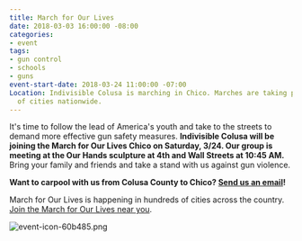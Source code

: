 ```yaml
---
title: March for Our Lives
date: 2018-03-03 16:00:00 -08:00
categories:
- event
tags:
- gun control
- schools
- guns
event-start-date: 2018-03-24 11:00:00 -07:00
Location: Indivisible Colusa is marching in Chico. Marches are taking place in hundreds
  of cities nationwide.
---
```


It's time to follow the lead of America's youth and take to the streets to demand more effective gun safety measures. **Indivisible Colusa will be joining the March for Our Lives Chico on Saturday, 3/24. Our group is meeting at the Our Hands sculpture at 4th and Wall Streets at 10:45 AM.** Bring your family and friends and take a stand with us against gun violence. 

**Want to carpool with us from Colusa County to Chico? [Send us an email](mailto:indivisiblecolusa@gmail.com)!**

March for Our Lives is happening in hundreds of cities across the country. [Join the March for Our Lives near you](https://marchforourlives.com). 

![event-icon-60b485.png](/uploads/event-icon-60b485.png)